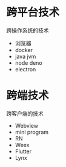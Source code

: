 # 跨平台技术

跨操作系统的技术

- 浏览器
- docker
- java jvm
- node deno
- electron



# 跨端技术

跨客户端的技术

- Webview
- mini program
- RN
- Weex
- Flutter
- Lynx